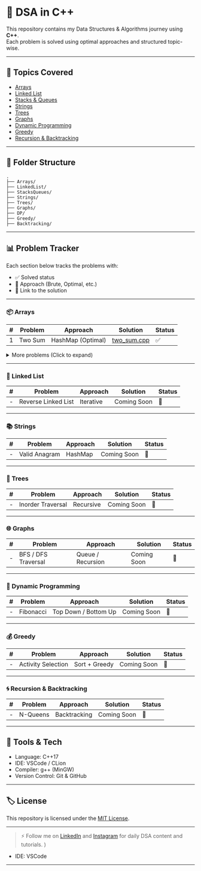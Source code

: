 # 📘 DSA in C++

This repository contains my Data Structures & Algorithms journey using **C++**.  
Each problem is solved using optimal approaches and structured topic-wise.

---

## 🚀 Topics Covered

- [Arrays](#-arrays)
- [Linked List](#-linked-list)
- [Stacks & Queues](#-stacks--queues)
- [Strings](#-strings)
- [Trees](#-trees)
- [Graphs](#-graphs)
- [Dynamic Programming](#-dynamic-programming)
- [Greedy](#-greedy)
- [Recursion & Backtracking](#-recursion--backtracking)

---

## 📂 Folder Structure

```
.
├── Arrays/
├── LinkedList/
├── StacksQueues/
├── Strings/
├── Trees/
├── Graphs/
├── DP/
├── Greedy/
├── Backtracking/
```

---

## 📊 Problem Tracker

Each section below tracks the problems with:

- ✅ Solved status
- 📄 Approach (Brute, Optimal, etc.)
- 📌 Link to the solution

---

### 📦 Arrays

| #   | Problem | Approach          | Solution                            | Status |
| --- | ------- | ----------------- | ----------------------------------- | ------ |
| 1   | Two Sum | HashMap (Optimal) | [two_sum.cpp](./Arrays/two_sum.cpp) | ✅     |

<details>
  <summary>More problems (Click to expand)</summary>

| #   | Problem                       | Approach     | Solution    | Status |
| --- | ----------------------------- | ------------ | ----------- | ------ |
| 2   | Best Time to Buy & Sell Stock | Two Pointers | Coming Soon | 🔄     |
| 3   | Merge Sorted Arrays           | Two Pointers | Coming Soon | 🔄     |

</details>

---

### 🔗 Linked List

| #   | Problem             | Approach  | Solution    | Status |
| --- | ------------------- | --------- | ----------- | ------ |
| -   | Reverse Linked List | Iterative | Coming Soon | 🔄     |

---

### 📚 Strings

| #   | Problem       | Approach | Solution    | Status |
| --- | ------------- | -------- | ----------- | ------ |
| -   | Valid Anagram | HashMap  | Coming Soon | 🔄     |

---

### 🌲 Trees

| #   | Problem           | Approach  | Solution    | Status |
| --- | ----------------- | --------- | ----------- | ------ |
| -   | Inorder Traversal | Recursive | Coming Soon | 🔄     |

---

### 🌐 Graphs

| #   | Problem             | Approach          | Solution    | Status |
| --- | ------------------- | ----------------- | ----------- | ------ |
| -   | BFS / DFS Traversal | Queue / Recursion | Coming Soon | 🔄     |

---

### 🧠 Dynamic Programming

| #   | Problem   | Approach             | Solution    | Status |
| --- | --------- | -------------------- | ----------- | ------ |
| -   | Fibonacci | Top Down / Bottom Up | Coming Soon | 🔄     |

---

### 💰 Greedy

| #   | Problem            | Approach      | Solution    | Status |
| --- | ------------------ | ------------- | ----------- | ------ |
| -   | Activity Selection | Sort + Greedy | Coming Soon | 🔄     |

---

### 🌀 Recursion & Backtracking

| #   | Problem  | Approach     | Solution    | Status |
| --- | -------- | ------------ | ----------- | ------ |
| -   | N-Queens | Backtracking | Coming Soon | 🔄     |

---

## 🧰 Tools & Tech

- Language: C++17
- IDE: VSCode / CLion
- Compiler: g++ (MinGW)
- Version Control: Git & GitHub

---

## 🏷️ License

This repository is licensed under the [MIT License](./LICENSE).

---

> ⚡ Follow me on [LinkedIn](https://linkedin.com/in/yourprofile) and [Instagram](https://instagram.com/yourprofile) for daily DSA content and tutorials.
> )

- IDE: VSCode

---
